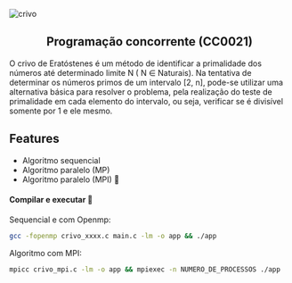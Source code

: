 ![crivo](https://user-images.githubusercontent.com/72557256/194676593-72f57172-ed0e-469d-818b-2e17e751205b.png)

<div align="center">
 <h2>Programação concorrente (CC0021)</h2>
</div>

O crivo de Eratóstenes é um método de identificar a primalidade dos números até determinado limite N ( N ∈ Naturais). Na tentativa de determinar os números primos de um intervalo [2, n], pode-se utilizar uma alternativa básica para resolver o problema, pela realização do teste de primalidade em cada elemento do intervalo, ou seja, verificar se é divisível somente por 1 e ele mesmo.

## Features

- Algoritmo sequencial
- Algoritmo paralelo (MP)
- Algoritmo paralelo (MPI) 🚧


#### Compilar e executar 🚀

Sequencial e com Openmp:

```sh
gcc -fopenmp crivo_xxxx.c main.c -lm -o app && ./app
```

Algoritmo com MPI:

```sh
mpicc crivo_mpi.c -lm -o app && mpiexec -n NUMERO_DE_PROCESSOS ./app
```

